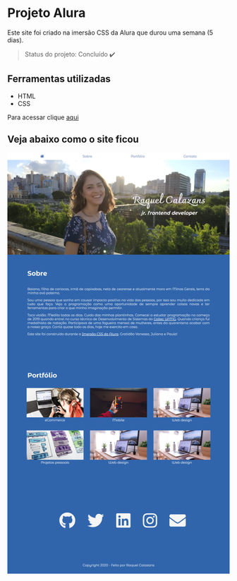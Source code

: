 # Projeto Alura
Este site foi criado na imersão CSS da Alura que durou uma semana (5 dias).

> Status do projeto: Concluído :heavy_check_mark:

## Ferramentas utilizadas
- HTML
- CSS

Para acessar clique <a target="_blank" href="https://raqcalazans.github.io/projetoalura/">aqui</a>

## Veja abaixo como o site ficou

<img src="img/site alura.png">
